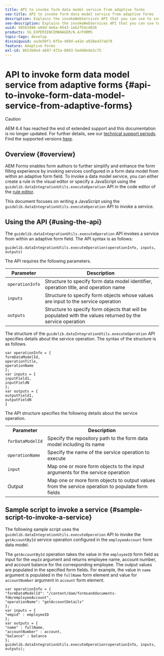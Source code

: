 ```yaml
---
title: API to invoke form data model service from adaptive forms
seo-title: API to invoke form data model service from adaptive forms
description: Explains the invokeWebServices API that you can use to invoke web services written in WSDL from within an adaptive form field. 
seo-description: Explains the invokeWebServices API that you can use to invoke web services written in WSDL from within an adaptive form field. 
uuid: 40561086-e69d-4e6a-9543-1eb2f54cd836
products: SG_EXPERIENCEMANAGER/6.4/FORMS
topic-tags: develop
discoiquuid: aa3e50f1-8f5a-489d-a42e-a928e437ab79
feature: Adaptive Forms
exl-id: 0653b0e4-a697-472a-8093-5ed48ede3c75
---
```

# API to invoke form data model service from adaptive forms {#api-to-invoke-form-data-model-service-from-adaptive-forms}

>[!CAUTION]
>
>AEM 6.4 has reached the end of extended support and this documentation is no longer updated. For further details, see our [technical support periods](https://helpx.adobe.com/support/programs/eol-matrix.html). Find the supported versions [here](https://experienceleague.adobe.com/docs/).

## Overview {#overview}

AEM Forms enables form authors to further simplify and enhance the form filling experience by invoking services configured in a form data model from within an adaptive form field. To invoke a data model service, you can either create a rule in the visual editor or specify a JavaScript using the `guidelib.dataIntegrationUtils.executeOperation` API in the code editor of the [rule editor](/help/forms/using/rule-editor.md).

This document focuses on writing a JavaScript using the `guidelib.dataIntegrationUtils.executeOperation` API to invoke a service.

## Using the API {#using-the-api}

The `guidelib.dataIntegrationUtils.executeOperation` API invokes a service from within an adaptive form field. The API syntax is as follows:

```
guidelib.dataIntegrationUtils.executeOperation(operationInfo, inputs, outputs)
```

The API requires the following parameters.

| Parameter |Description |
|---|---|
| `operationInfo` |Structure to specify form data model identifier, operation title, and operation name |
| `inputs` |Structure to specify form objects whose values are input to the service operation |
| `outputs` |Structure to specify form objects that will be populated with the values returned by the service operation |

The structure of the `guidelib.dataIntegrationUtils.executeOperation` API specifies details about the service operation. The syntax of the structure is as follows.

```
var operationInfo = {
formDataModelId,
operationTitle,
operationName
};
var inputs = {
inputField1,
inputFieldN
};
var outputs = {
outputField1,
outputFieldN
}

```

The API structure specifies the following details about the service operation.

<table> 
 <tbody> 
  <tr> 
   <th>Parameter</th> 
   <th>Description</th> 
  </tr> 
  <tr> 
   <td><code>forDataModelId</code></td> 
   <td>Specify the repository path to the form data model including its name</td> 
  </tr> 
  <tr> 
   <td><code>operationName</code></td> 
   <td>Specify the name of the service operation to execute</td> 
  </tr> 
  <tr> 
   <td><code>input</code></td> 
   <td>Map one or more form objects to the input arguments for the service operation</td> 
  </tr> 
  <tr> 
   <td>Output</td> 
   <td>Map one or more form objects to output values from the service operation to populate form fields<br /> </td> 
  </tr> 
 </tbody> 
</table>

## Sample script to invoke a service {#sample-script-to-invoke-a-service}

The following sample script uses the `guidelib.dataIntegrationUtils.executeOperation` API to invoke the `getAccountById` service operation configured in the `employeeAccount` form data model.

The `getAccountById` operation takes the value in the `employeeID` form field as input for the `empId` argument and returns employee name, account number, and account balance for the corresponding employee. The output values are populated in the specified form fields. For example, the value in `name` argument is populated in the `fullName` form element and value for `accountNumber` argument in `account` form element.

```
var operationInfo = {
"formDataModelId": "/content/dam/formsanddocuments-fdm/employeeAccount",
"operationName": "getAccountDetails"
};
var inputs = {
"empid" : employeeID
};
var outputs = {
"name" : fullName,
"accountNumber" : account,
"balance" : balance
};
guidelib.dataIntegrationUtils.executeOperation(operationInfo, inputs, outputs);

```
